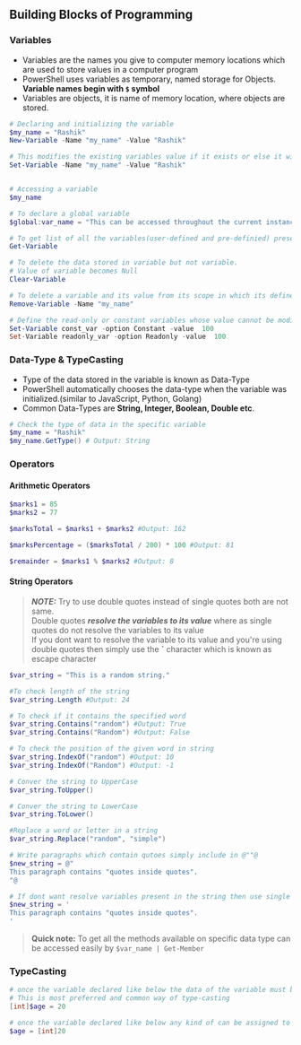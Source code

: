 ## Building Blocks of Programming
### Variables
* Variables are the names you give to computer memory locations which are used to store values in a computer program
* PowerShell uses variables as temporary, named storage for Objects. __Variable names begin with `$` symbol__
* Variables are objects, it is name of memory location, where objects are stored.

```powershell
# Declaring and initializing the variable
$my_name = "Rashik"
New-Variable -Name "my_name" -Value "Rashik"

# This modifies the existing variables value if it exists or else it will create the new variable
Set-Variable -Name "my_name" -Value "Rashik"


# Accessing a variable
$my_name

# To declare a global variable
$global:var_name = "This can be accessed throughout the current instance of shell"

# To get list of all the variables(user-defined and pre-definied) present in the current instance of shell
Get-Variable

# To delete the data stored in variable but not variable.
# Value of variable becomes Null
Clear-Variable

# To delete a variable and its value from its scope in which its defined(user-defined)
Remove-Variable -Name "my_name"

# Define the read-only or constant variables whose value cannot be modified once its defined
Set-Variable const_var -option Constant -value  100
Set-Variable readonly_var -option Readonly -value  100
```

### Data-Type &amp; TypeCasting
* Type of the data stored in the variable is known as Data-Type
* PowerShell automatically chooses the data-type when the variable was initialized.(similar to JavaScript, Python, Golang)
* Common Data-Types are __String, Integer, Boolean, Double etc__.
```powershell
# Check the type of data in the specific variable
$my_name = "Rashik"
$my_name.GetType() # Output: String
```
### Operators
#### Arithmetic Operators
```powershell
$marks1 = 85
$marks2 = 77

$marksTotal = $marks1 + $marks2 #Output: 162

$marksPercentage = ($marksTotal / 200) * 100 #Output: 81

$remainder = $marks1 % $marks2 #Output: 8
```

#### String Operators
> __*NOTE:*__ Try to use double quotes instead of single quotes both are not same.<br/>
> Double quotes __*resolve the variables to its value*__ where as single quotes do not resolve the variables to its value<br/>
> If you dont want to resolve the variable to its value and you're using double quotes then simply use the __`__ character which is known as escape character

```powershell
$var_string = "This is a random string."

#To check length of the string
$var_string.Length #Output: 24

# To check if it contains the specified word
$var_string.Contains("random") #Output: True
$var_string.Contains("Random") #Output: False

# To check the position of the given word in string
$var_string.IndexOf("random") #Output: 10
$var_string.IndexOf("Random") #Output: -1

# Conver the string to UpperCase
$var_string.ToUpper()

# Conver the string to LowerCase
$var_string.ToLower()

#Replace a word or letter in a string
$var_string.Replace("random", "simple")

# Write paragraphs which contain qutoes simply include in @""@
$new_string = @"
This paragraph contains "quotes inside quotes".
"@

# If dont want resolve variables present in the string then use single quotes
$new_string = '
This paragraph contains "quotes inside quotes".
'
``` 
> __Quick note:__ To get all the methods available on specific data type can be accessed easily by ``` $var_name | Get-Member ```

### TypeCasting

```powershell
# once the variable declared like below the data of the variable must be of type declared before the variable name
# This is most preferred and common way of type-casting
[int]$age = 20

# once the variable declared like below any kind of can be assigned to the variable
$age = [int]20

```
